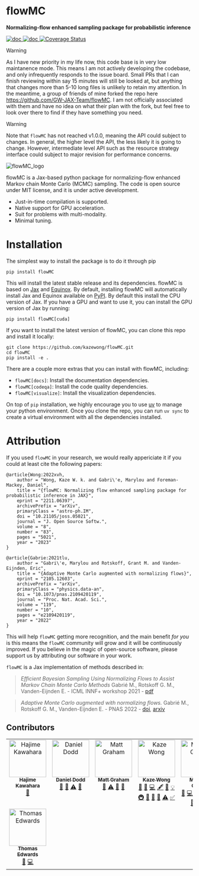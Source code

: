 # flowMC

**Normalizing-flow enhanced sampling package for probabilistic inference**

<a href="https://flowmc.readthedocs.io/en/main/">
<img src="https://readthedocs.org/projects/flowmc/badge/?version=main&style=flat-square" alt="doc"/>
</a>
<a href="https://github.com/kazewong/flowMC/blob/Packaging/LICENSE">
<img src="https://img.shields.io/badge/License-MIT-blue?style=flat-square" alt="doc"/>
</a>
<a href='https://coveralls.io/github/kazewong/flowMC?branch=main'><img src='https://img.shields.io/coverallsCoverage/github/kazewong/flowMC?style=flat-square' alt='Coverage Status' /></a>

> [!WARNING]
> As I have new priority in my life now, this code base is in very low maintanence mode. This means I am not actively developing the codebase, and only infrequently responds to the issue board. Small PRs that I can finish reviewing within say 15 minutes will still be looked at, but anything that changes more than 5-10 long files is unlikely to retain my attention. In the meantime, a group of friends of mine forked the repo here https://github.com/GW-JAX-Team/flowMC. I am not officially associated with them and have no idea on what their plan with the fork, but feel free to look over there to find if they have something you need.

> [!WARNING]
> Note that `flowMC` has not reached v1.0.0, meaning the API could subject to changes. In general, the higher level the API, the less likely it is going to change. However, intermediate level API such as the resource strategy interface could subject to major revision for performance concerns.

![flowMC_logo](./docs/logo_0810.png)

flowMC is a Jax-based python package for normalizing-flow enhanced Markov chain Monte Carlo (MCMC) sampling.
The code is open source under MIT license, and it is under active development.

- Just-in-time compilation is supported.
- Native support for GPU acceleration.
- Suit for problems with multi-modality.
- Minimal tuning.

# Installation 

The simplest way to install the package is to do it through pip

```
pip install flowMC
```

This will install the latest stable release and its dependencies.
flowMC is based on [Jax](https://github.com/google/jax) and [Equinox](https://github.com/patrick-kidger/equinox).
By default, installing flowMC will automatically install Jax and Equinox available on [PyPI](https://pypi.org).
By default this install the CPU version of Jax. If you have a GPU and want to use it, you can install the GPU version of Jax by running:

```
pip install flowMC[cuda]
```

If you want to install the latest version of flowMC, you can clone this repo and install it locally:

```
git clone https://github.com/kazewong/flowMC.git
cd flowMC
pip install -e .
```

There are a couple more extras that you can install with flowMC, including:
- `flowMC[docs]`: Install the documentation dependencies.
- `flowMC[codeqa]`: Install the code quality dependencies.
- `flowMC[visualize]`: Install the visualization dependencies.

On top of `pip` installation, we highly encourage you to use [uv](https://docs.astral.sh/uv/) to manage your python environment. Once you clone the repo, you can run `uv sync` to create a virtual environment with all the dependencies installed.
# Attribution

If you used `flowMC` in your research, we would really appericiate it if you could at least cite the following papers:

```
@article{Wong:2022xvh,
    author = "Wong, Kaze W. k. and Gabri\'e, Marylou and Foreman-Mackey, Daniel",
    title = "{flowMC: Normalizing flow enhanced sampling package for probabilistic inference in JAX}",
    eprint = "2211.06397",
    archivePrefix = "arXiv",
    primaryClass = "astro-ph.IM",
    doi = "10.21105/joss.05021",
    journal = "J. Open Source Softw.",
    volume = "8",
    number = "83",
    pages = "5021",
    year = "2023"
}

@article{Gabrie:2021tlu,
    author = "Gabri\'e, Marylou and Rotskoff, Grant M. and Vanden-Eijnden, Eric",
    title = "{Adaptive Monte Carlo augmented with normalizing flows}",
    eprint = "2105.12603",
    archivePrefix = "arXiv",
    primaryClass = "physics.data-an",
    doi = "10.1073/pnas.2109420119",
    journal = "Proc. Nat. Acad. Sci.",
    volume = "119",
    number = "10",
    pages = "e2109420119",
    year = "2022"
}
```

This will help `flowMC` getting more recognition, and the main benefit *for you* is this means the `flowMC` community will grow and it will be continuously improved. If you believe in the magic of open-source software, please support us by attributing our software in your work.


`flowMC` is a Jax implementation of methods described in: 
> *Efficient Bayesian Sampling Using Normalizing Flows to Assist Markov Chain Monte Carlo Methods* Gabrié M., Rotskoff G. M., Vanden-Eijnden E. - ICML INNF+ workshop 2021 - [pdf](https://openreview.net/pdf?id=mvtooHbjOwx)

> *Adaptive Monte Carlo augmented with normalizing flows.*
Gabrié M., Rotskoff G. M., Vanden-Eijnden E. - PNAS 2022 - [doi](https://www.pnas.org/doi/10.1073/pnas.2109420119), [arxiv](https://arxiv.org/abs/2105.12603)

## Contributors

<!-- ALL-CONTRIBUTORS-LIST:START - Do not remove or modify this section -->
<!-- prettier-ignore-start -->
<!-- markdownlint-disable -->
<table>
  <tbody>
    <tr>
      <td align="center" valign="top" width="14.28%"><a href="http://secondearths.sakura.ne.jp/en/index.html"><img src="https://avatars.githubusercontent.com/u/15956904?v=4?s=100" width="100px;" alt="Hajime Kawahara"/><br /><sub><b>Hajime Kawahara</b></sub></a><br /><a href="https://github.com/kazewong/flowMC/issues?q=author%3AHajimeKawahara" title="Bug reports">🐛</a></td>
      <td align="center" valign="top" width="14.28%"><a href="https://github.com/daniel-dodd"><img src="https://avatars.githubusercontent.com/u/68821880?v=4?s=100" width="100px;" alt="Daniel Dodd"/><br /><sub><b>Daniel Dodd</b></sub></a><br /><a href="https://github.com/kazewong/flowMC/commits?author=daniel-dodd" title="Documentation">📖</a> <a href="https://github.com/kazewong/flowMC/pulls?q=is%3Apr+reviewed-by%3Adaniel-dodd" title="Reviewed Pull Requests">👀</a> <a href="https://github.com/kazewong/flowMC/commits?author=daniel-dodd" title="Tests">⚠️</a> <a href="https://github.com/kazewong/flowMC/issues?q=author%3Adaniel-dodd" title="Bug reports">🐛</a></td>
      <td align="center" valign="top" width="14.28%"><a href="http://matt-graham.github.io"><img src="https://avatars.githubusercontent.com/u/6746980?v=4?s=100" width="100px;" alt="Matt Graham"/><br /><sub><b>Matt Graham</b></sub></a><br /><a href="https://github.com/kazewong/flowMC/issues?q=author%3Amatt-graham" title="Bug reports">🐛</a> <a href="https://github.com/kazewong/flowMC/commits?author=matt-graham" title="Tests">⚠️</a> <a href="https://github.com/kazewong/flowMC/pulls?q=is%3Apr+reviewed-by%3Amatt-graham" title="Reviewed Pull Requests">👀</a> <a href="https://github.com/kazewong/flowMC/commits?author=matt-graham" title="Documentation">📖</a></td>
      <td align="center" valign="top" width="14.28%"><a href="https://www.kaze-wong.com/"><img src="https://avatars.githubusercontent.com/u/8803931?v=4?s=100" width="100px;" alt="Kaze Wong"/><br /><sub><b>Kaze Wong</b></sub></a><br /><a href="https://github.com/kazewong/flowMC/issues?q=author%3Akazewong" title="Bug reports">🐛</a> <a href="#blog-kazewong" title="Blogposts">📝</a> <a href="https://github.com/kazewong/flowMC/commits?author=kazewong" title="Code">💻</a> <a href="#content-kazewong" title="Content">🖋</a> <a href="https://github.com/kazewong/flowMC/commits?author=kazewong" title="Documentation">📖</a> <a href="#example-kazewong" title="Examples">💡</a> <a href="#infra-kazewong" title="Infrastructure (Hosting, Build-Tools, etc)">🚇</a> <a href="#maintenance-kazewong" title="Maintenance">🚧</a> <a href="#research-kazewong" title="Research">🔬</a> <a href="https://github.com/kazewong/flowMC/pulls?q=is%3Apr+reviewed-by%3Akazewong" title="Reviewed Pull Requests">👀</a> <a href="https://github.com/kazewong/flowMC/commits?author=kazewong" title="Tests">⚠️</a> <a href="#tutorial-kazewong" title="Tutorials">✅</a></td>
      <td align="center" valign="top" width="14.28%"><a href="https://marylou-gabrie.github.io/"><img src="https://avatars.githubusercontent.com/u/11092071?v=4?s=100" width="100px;" alt="Marylou Gabrié"/><br /><sub><b>Marylou Gabrié</b></sub></a><br /><a href="https://github.com/kazewong/flowMC/issues?q=author%3Amarylou-gabrie" title="Bug reports">🐛</a> <a href="https://github.com/kazewong/flowMC/commits?author=marylou-gabrie" title="Code">💻</a> <a href="#content-marylou-gabrie" title="Content">🖋</a> <a href="https://github.com/kazewong/flowMC/commits?author=marylou-gabrie" title="Documentation">📖</a> <a href="#example-marylou-gabrie" title="Examples">💡</a> <a href="#maintenance-marylou-gabrie" title="Maintenance">🚧</a> <a href="#research-marylou-gabrie" title="Research">🔬</a> <a href="https://github.com/kazewong/flowMC/commits?author=marylou-gabrie" title="Tests">⚠️</a> <a href="#tutorial-marylou-gabrie" title="Tutorials">✅</a></td>
      <td align="center" valign="top" width="14.28%"><a href="https://github.com/Qazalbash"><img src="https://avatars.githubusercontent.com/u/62182585?v=4?s=100" width="100px;" alt="Meesum Qazalbash"/><br /><sub><b>Meesum Qazalbash</b></sub></a><br /><a href="https://github.com/kazewong/flowMC/commits?author=Qazalbash" title="Code">💻</a> <a href="#maintenance-Qazalbash" title="Maintenance">🚧</a></td>
      <td align="center" valign="top" width="14.28%"><a href="https://github.com/thomasckng"><img src="https://avatars.githubusercontent.com/u/97585527?v=4?s=100" width="100px;" alt="Thomas Ng"/><br /><sub><b>Thomas Ng</b></sub></a><br /><a href="https://github.com/kazewong/flowMC/commits?author=thomasckng" title="Code">💻</a> <a href="#maintenance-thomasckng" title="Maintenance">🚧</a></td>
    </tr>
    <tr>
      <td align="center" valign="top" width="14.28%"><a href="https://github.com/tedwards2412"><img src="https://avatars.githubusercontent.com/u/6105841?v=4?s=100" width="100px;" alt="Thomas Edwards"/><br /><sub><b>Thomas Edwards</b></sub></a><br /><a href="https://github.com/kazewong/flowMC/issues?q=author%3Atedwards2412" title="Bug reports">🐛</a> <a href="https://github.com/kazewong/flowMC/commits?author=tedwards2412" title="Code">💻</a></td>
    </tr>
  </tbody>
</table>

<!-- markdownlint-restore -->
<!-- prettier-ignore-end -->

<!-- ALL-CONTRIBUTORS-LIST:END -->

 
